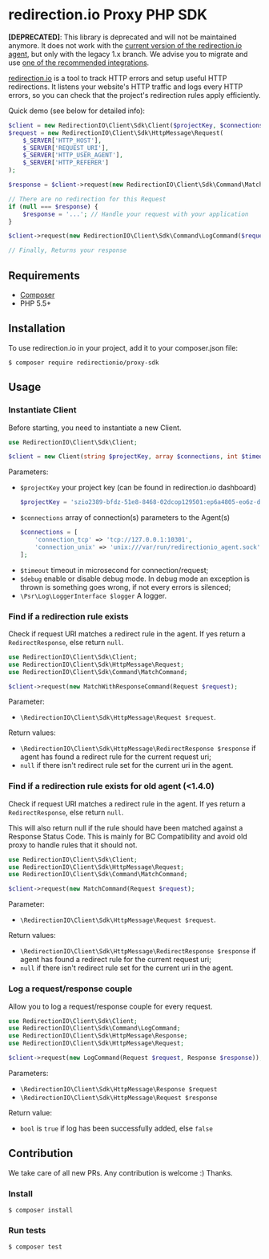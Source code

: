 # redirection.io Proxy PHP SDK

**[DEPRECATED]**: This library is deprecated and will not be maintained anymore.
It does not work with the [current version of the redirection.io
agent](https://redirection.io/documentation/developer-documentation/installation-of-the-agent),
but only with the legacy 1.x branch. We advise you to migrate and use [one of
the recommended
integrations](https://redirection.io/documentation/developer-documentation/available-integrations#recommended-integrations).

[redirection.io](https://redirection.io) is a tool to track HTTP errors and
setup useful HTTP redirections. It listens your website's HTTP traffic and logs
every HTTP errors, so you can check that the project's redirection rules apply
efficiently.

Quick demo (see below for detailed info):

```php
$client = new RedirectionIO\Client\Sdk\Client($projectKey, $connections);
$request = new RedirectionIO\Client\Sdk\HttpMessage\Request(
    $_SERVER['HTTP_HOST'],
    $_SERVER['REQUEST_URI'],
    $_SERVER['HTTP_USER_AGENT'],
    $_SERVER['HTTP_REFERER']
);

$response = $client->request(new RedirectionIO\Client\Sdk\Command\MatchWithResponseCommand($request));

// There are no redirection for this Request
if (null === $response) {
    $response = '...'; // Handle your request with your application
}

$client->request(new RedirectionIO\Client\Sdk\Command\LogCommand($request, $response));

// Finally, Returns your response
```

## Requirements

- [Composer](https://getcomposer.org/)
- PHP 5.5+

## Installation

To use redirection.io in your project, add it to your composer.json file:

    $ composer require redirectionio/proxy-sdk

## Usage

### Instantiate Client

Before starting, you need to instantiate a new Client.

```php
use RedirectionIO\Client\Sdk\Client;

$client = new Client(string $projectKey, array $connections, int $timeout = 10000, bool $debug = false, LoggerInterface $logger = null);
```

Parameters:

- `$projectKey` your project key (can be found in redirection.io dashboard)
    ```php
    $projectKey = 'szio2389-bfdz-51e8-8468-02dcop129501:ep6a4805-eo6z-dzo6-aeb0-8c1lbmo40242';
    ```
- `$connections` array of connection(s) parameters to the Agent(s)
    ```php
    $connections = [
        'connection_tcp' => 'tcp://127.0.0.1:10301',
        'connection_unix' => 'unix:///var/run/redirectionio_agent.sock',
    ];

    ```
- `$timeout` timeout in microsecond for connection/request;
- `$debug` enable or disable debug mode. In debug mode an exception is thrown is something goes wrong, if not every errors is silenced;
- `\Psr\Log\LoggerInterface $logger` A logger.

### Find if a redirection rule exists

Check if request URI matches a redirect rule in the agent. If yes return a
`RedirectResponse`, else return `null`.

```php
use RedirectionIO\Client\Sdk\Client;
use RedirectionIO\Client\Sdk\HttpMessage\Request;
use RedirectionIO\Client\Sdk\Command\MatchCommand;

$client->request(new MatchWithResponseCommand(Request $request);
```

Parameter:
- `\RedirectionIO\Client\Sdk\HttpMessage\Request $request`.

Return values:
- `\RedirectionIO\Client\Sdk\HttpMessage\RedirectResponse $response` if agent has found a redirect rule for the current request uri;
- `null` if there isn't redirect rule set for the current uri in the agent.

### Find if a redirection rule exists for old agent (<1.4.0)

Check if request URI matches a redirect rule in the agent. If yes return a
`RedirectResponse`, else return `null`.

This will also return null if the rule should have been matched against a Response Status Code. This is mainly
for BC Compatibility and avoid old proxy to handle rules that it should not.

```php
use RedirectionIO\Client\Sdk\Client;
use RedirectionIO\Client\Sdk\HttpMessage\Request;
use RedirectionIO\Client\Sdk\Command\MatchCommand;

$client->request(new MatchCommand(Request $request);
```

Parameter:
- `\RedirectionIO\Client\Sdk\HttpMessage\Request $request`.

Return values:
- `\RedirectionIO\Client\Sdk\HttpMessage\RedirectResponse $response` if agent has found a redirect rule for the current request uri;
- `null` if there isn't redirect rule set for the current uri in the agent.

### Log a request/response couple

Allow you to log a request/response couple for every request.

```php
use RedirectionIO\Client\Sdk\Client;
use RedirectionIO\Client\Sdk\Command\LogCommand;
use RedirectionIO\Client\Sdk\HttpMessage\Response;
use RedirectionIO\Client\Sdk\HttpMessage\Request;

$client->request(new LogCommand(Request $request, Response $response));
```

Parameters:
- `\RedirectionIO\Client\Sdk\HttpMessage\Response $request`
- `\RedirectionIO\Client\Sdk\HttpMessage\Request $response`


Return value:
- `bool` is `true` if log has been successfully added, else `false`

## Contribution

We take care of all new PRs. Any contribution is welcome :) Thanks.

### Install

    $ composer install

### Run tests

    $ composer test
